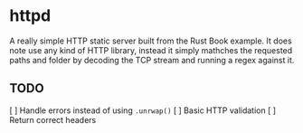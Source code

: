 # httpd

A really simple HTTP static server built from the Rust Book example. It does
note use any kind of HTTP library, instead it simply mathches the requested
paths and folder by decoding the TCP stream and running a regex against it.

## TODO
[ ] Handle errors instead of using `.unrwap()`
[ ] Basic HTTP validation
[ ] Return correct headers
